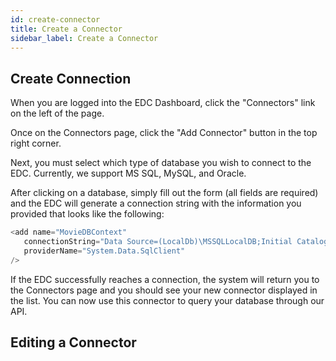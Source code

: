 ```yaml
---
id: create-connector
title: Create a Connector
sidebar_label: Create a Connector
---
```


## Create Connection

When you are logged into the EDC Dashboard, click the "Connectors" link on the left of the page.  

Once on the Connectors page, click the "Add Connector" button in the top right corner.  

Next, you must select which type of database you wish to connect to the EDC. Currently, we support MS SQL, MySQL, and Oracle.  

After clicking on a database, simply fill out the form (all fields are required) and the EDC will generate a connection string with the information you provided that looks like the following:  

```c#
<add name="MovieDBContext" 
   connectionString="Data Source=(LocalDb)\MSSQLLocalDB;Initial Catalog=aspnet-MvcMovie;Integrated Security=SSPI;AttachDBFilename=|DataDirectory|\Movies.mdf" 
   providerName="System.Data.SqlClient" 
/>
```  

If the EDC successfully reaches a connection, the system will return you to the Connectors page and you should see your new connector displayed in the list. You can now use this connector to query your database through our API.  

## Editing a Connector